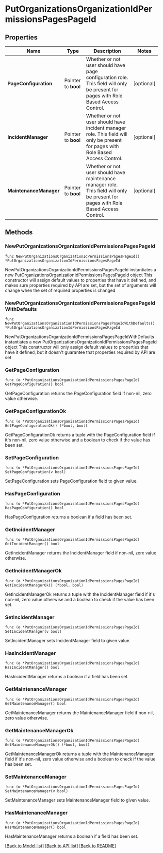 # PutOrganizationsOrganizationIdPermissionsPagesPageId

## Properties

Name | Type | Description | Notes
------------ | ------------- | ------------- | -------------
**PageConfiguration** | Pointer to **bool** | Whether or not user should have page configuration role. This field will only be present for pages with Role Based Access Control. | [optional] 
**IncidentManager** | Pointer to **bool** | Whether or not user should have incident manager role. This field will only be present for pages with Role Based Access Control. | [optional] 
**MaintenanceManager** | Pointer to **bool** | Whether or not user should have maintenance manager role. This field will only be present for pages with Role Based Access Control. | [optional] 

## Methods

### NewPutOrganizationsOrganizationIdPermissionsPagesPageId

`func NewPutOrganizationsOrganizationIdPermissionsPagesPageId() *PutOrganizationsOrganizationIdPermissionsPagesPageId`

NewPutOrganizationsOrganizationIdPermissionsPagesPageId instantiates a new PutOrganizationsOrganizationIdPermissionsPagesPageId object
This constructor will assign default values to properties that have it defined,
and makes sure properties required by API are set, but the set of arguments
will change when the set of required properties is changed

### NewPutOrganizationsOrganizationIdPermissionsPagesPageIdWithDefaults

`func NewPutOrganizationsOrganizationIdPermissionsPagesPageIdWithDefaults() *PutOrganizationsOrganizationIdPermissionsPagesPageId`

NewPutOrganizationsOrganizationIdPermissionsPagesPageIdWithDefaults instantiates a new PutOrganizationsOrganizationIdPermissionsPagesPageId object
This constructor will only assign default values to properties that have it defined,
but it doesn't guarantee that properties required by API are set

### GetPageConfiguration

`func (o *PutOrganizationsOrganizationIdPermissionsPagesPageId) GetPageConfiguration() bool`

GetPageConfiguration returns the PageConfiguration field if non-nil, zero value otherwise.

### GetPageConfigurationOk

`func (o *PutOrganizationsOrganizationIdPermissionsPagesPageId) GetPageConfigurationOk() (*bool, bool)`

GetPageConfigurationOk returns a tuple with the PageConfiguration field if it's non-nil, zero value otherwise
and a boolean to check if the value has been set.

### SetPageConfiguration

`func (o *PutOrganizationsOrganizationIdPermissionsPagesPageId) SetPageConfiguration(v bool)`

SetPageConfiguration sets PageConfiguration field to given value.

### HasPageConfiguration

`func (o *PutOrganizationsOrganizationIdPermissionsPagesPageId) HasPageConfiguration() bool`

HasPageConfiguration returns a boolean if a field has been set.

### GetIncidentManager

`func (o *PutOrganizationsOrganizationIdPermissionsPagesPageId) GetIncidentManager() bool`

GetIncidentManager returns the IncidentManager field if non-nil, zero value otherwise.

### GetIncidentManagerOk

`func (o *PutOrganizationsOrganizationIdPermissionsPagesPageId) GetIncidentManagerOk() (*bool, bool)`

GetIncidentManagerOk returns a tuple with the IncidentManager field if it's non-nil, zero value otherwise
and a boolean to check if the value has been set.

### SetIncidentManager

`func (o *PutOrganizationsOrganizationIdPermissionsPagesPageId) SetIncidentManager(v bool)`

SetIncidentManager sets IncidentManager field to given value.

### HasIncidentManager

`func (o *PutOrganizationsOrganizationIdPermissionsPagesPageId) HasIncidentManager() bool`

HasIncidentManager returns a boolean if a field has been set.

### GetMaintenanceManager

`func (o *PutOrganizationsOrganizationIdPermissionsPagesPageId) GetMaintenanceManager() bool`

GetMaintenanceManager returns the MaintenanceManager field if non-nil, zero value otherwise.

### GetMaintenanceManagerOk

`func (o *PutOrganizationsOrganizationIdPermissionsPagesPageId) GetMaintenanceManagerOk() (*bool, bool)`

GetMaintenanceManagerOk returns a tuple with the MaintenanceManager field if it's non-nil, zero value otherwise
and a boolean to check if the value has been set.

### SetMaintenanceManager

`func (o *PutOrganizationsOrganizationIdPermissionsPagesPageId) SetMaintenanceManager(v bool)`

SetMaintenanceManager sets MaintenanceManager field to given value.

### HasMaintenanceManager

`func (o *PutOrganizationsOrganizationIdPermissionsPagesPageId) HasMaintenanceManager() bool`

HasMaintenanceManager returns a boolean if a field has been set.


[[Back to Model list]](../README.md#documentation-for-models) [[Back to API list]](../README.md#documentation-for-api-endpoints) [[Back to README]](../README.md)


